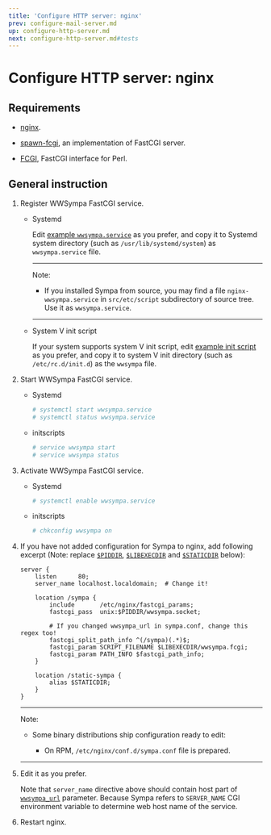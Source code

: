 ```yaml
---
title: 'Configure HTTP server: nginx'
prev: configure-mail-server.md
up: configure-http-server.md
next: configure-http-server.md#tests
---
```


Configure HTTP server: nginx
============================

Requirements
------------

  * [nginx](https://nginx.org/en/download.html).

  * [spawn-fcgi](https://redmine.lighttpd.net/projects/spawn-fcgi/wiki),
    an implementation of FastCGI server.

  * [FCGI](https://metacpan.org/release/FCGI), FastCGI interface for Perl.

General instruction
-------------------

  1. Register WWSympa FastCGI service.

       * Systemd

         Edit [example ``wwsympa.service``](../examples/systemd/wwsympa.service)
         as you prefer, and copy it to Systemd system directory
         (such as ``/usr/lib/systemd/system``) as ``wwsympa.service`` file.

         ----
         Note:

           * If you installed Sympa from source, you may find a file
             ``nginx-wwsympa.service`` in ``src/etc/script`` subdirectory of
             source tree.  Use it as ``wwsympa.service``.

         ----

       * System V init script

         If your system supports system V init script, edit
         [example init script](../examples/initscripts/wwsympa) as you prefer,
         and copy it to system V init directory (such as ``/etc/rc.d/init.d``)
         as the ``wwsympa`` file.

  2. Start WWSympa FastCGI service.

       * Systemd
         ```bash
         # systemctl start wwsympa.service
         # systemctl status wwsympa.service
         ```

       * initscripts
         ```bash
         # service wwsympa start
         # service wwsympa status
         ```

  3. Activate WWSympa FastCGI service.

       * Systemd
         ```bash
         # systemctl enable wwsympa.service
         ```

       * initscripts
         ```bash
         # chkconfig wwsympa on
         ```

  4. If you have not added configuration for Sympa to nginx, add following
     excerpt (Note: replace [``$PIDDIR``](../layout.md#piddir),
     [``$LIBEXECDIR``](../layout.md#libexecdir) and
     [``$STATICDIR``](../layout.md#staticdir) below):
     ```
     server {
         listen      80;
         server_name localhost.localdomain;  # Change it!

         location /sympa {
             include       /etc/nginx/fastcgi_params;
             fastcgi_pass  unix:$PIDDIR/wwsympa.socket;

             # If you changed wwsympa_url in sympa.conf, change this regex too!
             fastcgi_split_path_info ^(/sympa)(.*)$;
             fastcgi_param SCRIPT_FILENAME $LIBEXECDIR/wwsympa.fcgi;
             fastcgi_param PATH_INFO $fastcgi_path_info;
         }

         location /static-sympa {
             alias $STATICDIR;
         }
     }
     ```

     ----
     Note:

       * Some binary distributions ship configuration ready to edit:

           - On RPM, ``/etc/nginx/conf.d/sympa.conf`` file is prepared.

     ----

  5. Edit it as you prefer.

     Note that ``server_name`` directive above should contain host part of
     [``wwsympa_url``](../man/sympa.conf.5.md#wwsympa_url) parameter.  Because
     Sympa refers to ``SERVER_NAME`` CGI environment variable to determine
     web host name of the service.

  6. Restart nginx.

